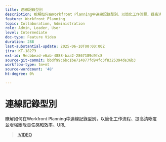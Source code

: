 ```yaml
---
title: 連線記錄型別
description: 瞭解如何在Workfront Planning中連線記錄型別，以簡化工作流程、提高清晰度並增強團隊責任感和效率。​URL
feature: Workfront Planning
topic: Collaboration, Administration
role: Admin, Leader, User
level: Intermediate
doc-type: Feature Video
duration: 288
last-substantial-update: 2025-06-10T00:00:00Z
jira: KT-18273
exl-id: 9ecbbead-e6ab-4888-baa2-2867189d9fc8
source-git-commit: bbdf99c6bc1be714077fd94fc3f8325394de36b3
workflow-type: tm+mt
source-wordcount: '48'
ht-degree: 0%

---
```


# 連線記錄型別

瞭解如何在Workfront Planning中連線記錄型別，以簡化工作流程、提高清晰度並增強團隊責任感和效率。&#x200B;URL

>[!VIDEO](https://video.tv.adobe.com/v/3463809/?learn=on&enablevpops=1&captions=chi_hant)
